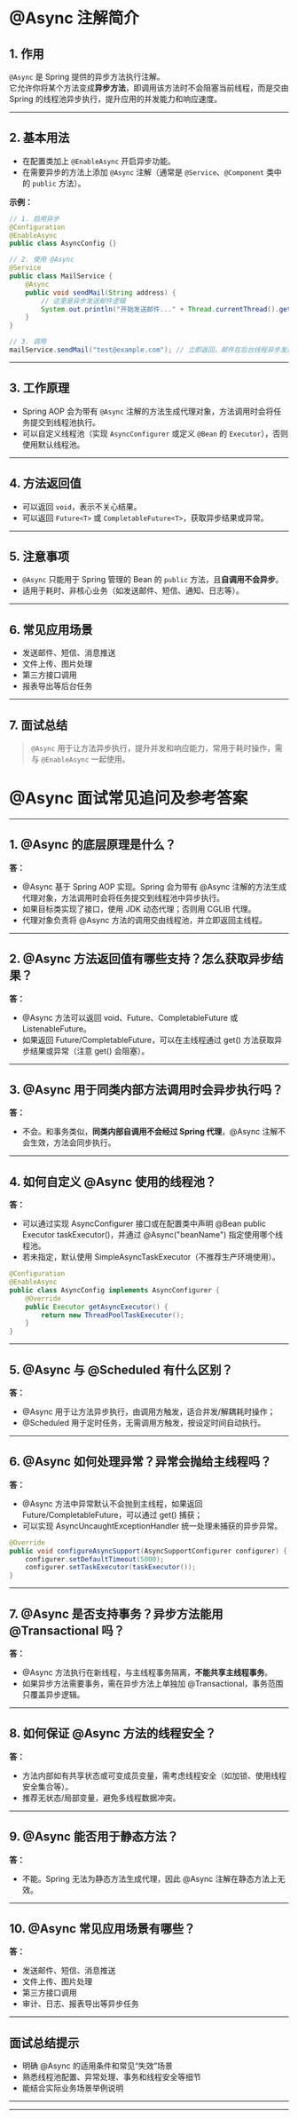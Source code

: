 # @Async 注解简介

## 1. 作用

`@Async` 是 Spring 提供的异步方法执行注解。  
它允许你将某个方法变成**异步方法**，即调用该方法时不会阻塞当前线程，而是交由 Spring 的线程池异步执行，提升应用的并发能力和响应速度。

---

## 2. 基本用法

- 在配置类加上 `@EnableAsync` 开启异步功能。
- 在需要异步的方法上添加 `@Async` 注解（通常是 `@Service`、`@Component` 类中的 `public` 方法）。

**示例：**

```java
// 1. 启用异步
@Configuration
@EnableAsync
public class AsyncConfig {}

// 2. 使用 @Async
@Service
public class MailService {
    @Async
    public void sendMail(String address) {
        // 这里是异步发送邮件逻辑
        System.out.println("开始发送邮件..." + Thread.currentThread().getName());
    }
}

// 3. 调用
mailService.sendMail("test@example.com"); // 立即返回，邮件在后台线程异步发送
```

---

## 3. 工作原理

- Spring AOP 会为带有 `@Async` 注解的方法生成代理对象，方法调用时会将任务提交到线程池执行。
- 可以自定义线程池（实现 `AsyncConfigurer` 或定义 `@Bean` 的 `Executor`），否则使用默认线程池。

---

## 4. 方法返回值

- 可以返回 `void`，表示不关心结果。
- 可以返回 `Future<T>` 或 `CompletableFuture<T>`，获取异步结果或异常。

---

## 5. 注意事项

- `@Async` 只能用于 Spring 管理的 Bean 的 `public` 方法，且**自调用不会异步**。
- 适用于耗时、非核心业务（如发送邮件、短信、通知、日志等）。

---

## 6. 常见应用场景

- 发送邮件、短信、消息推送
- 文件上传、图片处理
- 第三方接口调用
- 报表导出等后台任务

---

## 7. 面试总结

> `@Async` 用于让方法异步执行，提升并发和响应能力，常用于耗时操作，需与 `@EnableAsync` 一起使用。



# @Async 面试常见追问及参考答案

---

## 1. @Async 的底层原理是什么？

**答：**  
- @Async 基于 Spring AOP 实现。Spring 会为带有 @Async 注解的方法生成代理对象，方法调用时会将任务提交到线程池中异步执行。
- 如果目标类实现了接口，使用 JDK 动态代理；否则用 CGLIB 代理。
- 代理对象负责将 @Async 方法的调用交由线程池，并立即返回主线程。

---

## 2. @Async 方法返回值有哪些支持？怎么获取异步结果？

**答：**  
- @Async 方法可以返回 void、Future<T>、CompletableFuture<T> 或 ListenableFuture<T>。
- 如果返回 Future/CompletableFuture，可以在主线程通过 get() 方法获取异步结果或异常（注意 get() 会阻塞）。

---

## 3. @Async 用于同类内部方法调用时会异步执行吗？

**答：**  
- 不会。和事务类似，**同类内部自调用不会经过 Spring 代理**，@Async 注解不会生效，方法会同步执行。

---

## 4. 如何自定义 @Async 使用的线程池？

**答：**  
- 可以通过实现 AsyncConfigurer 接口或在配置类中声明 @Bean public Executor taskExecutor()，并通过 @Async("beanName") 指定使用哪个线程池。
- 若未指定，默认使用 SimpleAsyncTaskExecutor（不推荐生产环境使用）。

```java
@Configuration
@EnableAsync
public class AsyncConfig implements AsyncConfigurer {
    @Override
    public Executor getAsyncExecutor() {
        return new ThreadPoolTaskExecutor();
    }
}
```

---

## 5. @Async 与 @Scheduled 有什么区别？

**答：**  
- @Async 用于让方法异步执行，由调用方触发，适合并发/解耦耗时操作；
- @Scheduled 用于定时任务，无需调用方触发，按设定时间自动执行。

---

## 6. @Async 如何处理异常？异常会抛给主线程吗？

**答：**  
- @Async 方法中异常默认不会抛到主线程，如果返回 Future/CompletableFuture，可以通过 get() 捕获；
- 可以实现 AsyncUncaughtExceptionHandler 统一处理未捕获的异步异常。

```java
@Override
public void configureAsyncSupport(AsyncSupportConfigurer configurer) {
    configurer.setDefaultTimeout(5000);
    configurer.setTaskExecutor(taskExecutor());
}
```

---

## 7. @Async 是否支持事务？异步方法能用 @Transactional 吗？

**答：**  
- @Async 方法执行在新线程，与主线程事务隔离，**不能共享主线程事务**。
- 如果异步方法需要事务，需在异步方法上单独加 @Transactional，事务范围只覆盖异步逻辑。

---

## 8. 如何保证 @Async 方法的线程安全？

**答：**  
- 方法内部如有共享状态或可变成员变量，需考虑线程安全（如加锁、使用线程安全集合等）。
- 推荐无状态/局部变量，避免多线程数据冲突。

---

## 9. @Async 能否用于静态方法？

**答：**  
- 不能。Spring 无法为静态方法生成代理，因此 @Async 注解在静态方法上无效。

---

## 10. @Async 常见应用场景有哪些？

**答：**  
- 发送邮件、短信、消息推送
- 文件上传、图片处理
- 第三方接口调用
- 审计、日志、报表导出等异步任务

---

## 面试总结提示

- 明确 @Async 的适用条件和常见“失效”场景
- 熟悉线程池配置、异常处理、事务和线程安全等细节
- 能结合实际业务场景举例说明

---

---